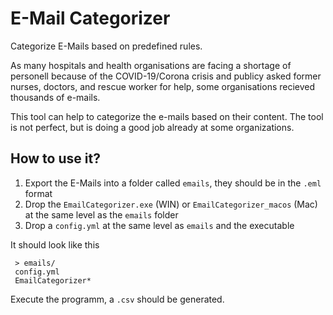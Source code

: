 # E-Mail Categorizer

Categorize E-Mails based on predefined rules.

As many hospitals and health organisations are facing a shortage of personell
because of the COVID-19/Corona crisis and publicy asked former nurses, doctors,
and rescue worker for help, some organisations recieved thousands of e-mails.

This tool can help to categorize the e-mails based on their content.
The tool is not perfect, but is doing a good job already at some organizations.

## How to use it?

1. Export the E-Mails into a folder called `emails`, they should be in the 
`.eml` format
2. Drop the `EmailCategorizer.exe` (WIN) or `EmailCategorizer_macos` (Mac) at 
the same level as the `emails` folder
3. Drop a `config.yml` at the same level as `emails` and the executable

It should look like this

```
 > emails/
 config.yml
 EmailCategorizer*
```

Execute the programm, a `.csv` should be generated.
